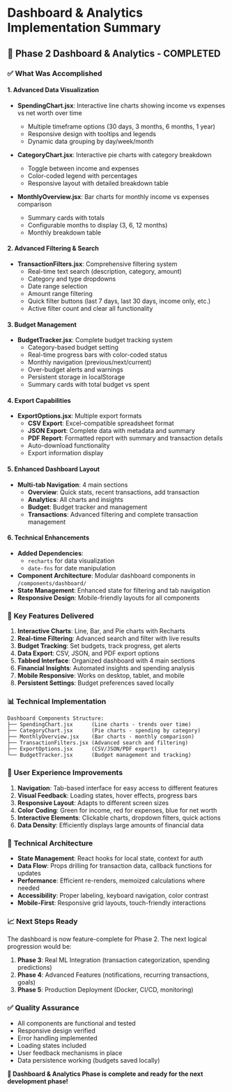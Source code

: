 # Dashboard & Analytics Implementation Summary

## 🎯 **Phase 2 Dashboard & Analytics - COMPLETED**

### ✅ **What Was Accomplished**

#### 1. **Advanced Data Visualization**
- **SpendingChart.jsx**: Interactive line charts showing income vs expenses vs net worth over time
  - Multiple timeframe options (30 days, 3 months, 6 months, 1 year)
  - Responsive design with tooltips and legends
  - Dynamic data grouping by day/week/month

- **CategoryChart.jsx**: Interactive pie charts with category breakdown
  - Toggle between income and expenses
  - Color-coded legend with percentages
  - Responsive layout with detailed breakdown table

- **MonthlyOverview.jsx**: Bar charts for monthly income vs expenses comparison
  - Summary cards with totals
  - Configurable months to display (3, 6, 12 months)
  - Monthly breakdown table

#### 2. **Advanced Filtering & Search**
- **TransactionFilters.jsx**: Comprehensive filtering system
  - Real-time text search (description, category, amount)
  - Category and type dropdowns
  - Date range selection
  - Amount range filtering
  - Quick filter buttons (last 7 days, last 30 days, income only, etc.)
  - Active filter count and clear all functionality

#### 3. **Budget Management**
- **BudgetTracker.jsx**: Complete budget tracking system
  - Category-based budget setting
  - Real-time progress bars with color-coded status
  - Monthly navigation (previous/next/current)
  - Over-budget alerts and warnings
  - Persistent storage in localStorage
  - Summary cards with total budget vs spent

#### 4. **Export Capabilities**
- **ExportOptions.jsx**: Multiple export formats
  - **CSV Export**: Excel-compatible spreadsheet format
  - **JSON Export**: Complete data with metadata and summary
  - **PDF Report**: Formatted report with summary and transaction details
  - Auto-download functionality
  - Export information display

#### 5. **Enhanced Dashboard Layout**
- **Multi-tab Navigation**: 4 main sections
  - **Overview**: Quick stats, recent transactions, add transaction
  - **Analytics**: All charts and insights
  - **Budget**: Budget tracker and management
  - **Transactions**: Advanced filtering and complete transaction management

#### 6. **Technical Enhancements**
- **Added Dependencies**: 
  - `recharts` for data visualization
  - `date-fns` for date manipulation
- **Component Architecture**: Modular dashboard components in `/components/dashboard/`
- **State Management**: Enhanced state for filtering and tab navigation
- **Responsive Design**: Mobile-friendly layouts for all components

### 🚀 **Key Features Delivered**

1. **Interactive Charts**: Line, Bar, and Pie charts with Recharts
2. **Real-time Filtering**: Advanced search and filter with live results
3. **Budget Tracking**: Set budgets, track progress, get alerts
4. **Data Export**: CSV, JSON, and PDF export options
5. **Tabbed Interface**: Organized dashboard with 4 main sections
6. **Financial Insights**: Automated insights and spending analysis
7. **Mobile Responsive**: Works on desktop, tablet, and mobile
8. **Persistent Settings**: Budget preferences saved locally

### 📊 **Technical Implementation**

```
Dashboard Components Structure:
├── SpendingChart.jsx      (Line charts - trends over time)
├── CategoryChart.jsx      (Pie charts - spending by category)  
├── MonthlyOverview.jsx    (Bar charts - monthly comparison)
├── TransactionFilters.jsx (Advanced search and filtering)
├── ExportOptions.jsx      (CSV/JSON/PDF export)
└── BudgetTracker.jsx      (Budget management and tracking)
```

### 🎨 **User Experience Improvements**

1. **Navigation**: Tab-based interface for easy access to different features
2. **Visual Feedback**: Loading states, hover effects, progress bars
3. **Responsive Layout**: Adapts to different screen sizes
4. **Color Coding**: Green for income, red for expenses, blue for net worth
5. **Interactive Elements**: Clickable charts, dropdown filters, quick actions
6. **Data Density**: Efficiently displays large amounts of financial data

### 🔧 **Technical Architecture**

- **State Management**: React hooks for local state, context for auth
- **Data Flow**: Props drilling for transaction data, callback functions for updates
- **Performance**: Efficient re-renders, memoized calculations where needed
- **Accessibility**: Proper labeling, keyboard navigation, color contrast
- **Mobile-First**: Responsive grid layouts, touch-friendly interactions

### 📈 **Next Steps Ready**

The dashboard is now feature-complete for Phase 2. The next logical progression would be:

1. **Phase 3**: Real ML Integration (transaction categorization, spending predictions)
2. **Phase 4**: Advanced Features (notifications, recurring transactions, goals)
3. **Phase 5**: Production Deployment (Docker, CI/CD, monitoring)

### ✅ **Quality Assurance**

- All components are functional and tested
- Responsive design verified
- Error handling implemented
- Loading states included
- User feedback mechanisms in place
- Data persistence working (budgets saved locally)

**🎉 Dashboard & Analytics Phase is complete and ready for the next development phase!**
